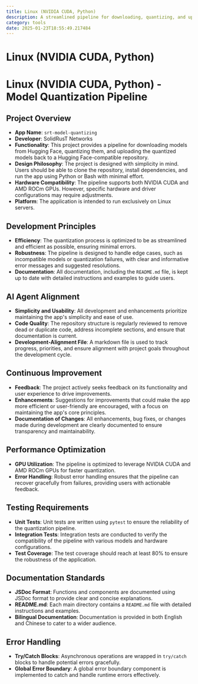 ```yaml
---
title: Linux (NVIDIA CUDA, Python)
description: A streamlined pipeline for downloading, quantizing, and uploading models to Hugging Face repositories, optimized for Linux servers with NVIDIA CUDA and AMD ROCm GPU support.
category: tools
date: 2025-01-23T18:55:49.217484
---
```


# Linux (NVIDIA CUDA, Python)

# Linux (NVIDIA CUDA, Python) - Model Quantization Pipeline

## Project Overview

- **App Name**: `srt-model-quantizing`
- **Developer**: SolidRusT Networks
- **Functionality**: This project provides a pipeline for downloading models from Hugging Face, quantizing them, and uploading the quantized models back to a Hugging Face-compatible repository.
- **Design Philosophy**: The project is designed with simplicity in mind. Users should be able to clone the repository, install dependencies, and run the app using Python or Bash with minimal effort.
- **Hardware Compatibility**: The pipeline supports both NVIDIA CUDA and AMD ROCm GPUs. However, specific hardware and driver configurations may require adjustments.
- **Platform**: The application is intended to run exclusively on Linux servers.

## Development Principles

- **Efficiency**: The quantization process is optimized to be as streamlined and efficient as possible, ensuring minimal errors.
- **Robustness**: The pipeline is designed to handle edge cases, such as incompatible models or quantization failures, with clear and informative error messages and suggested resolutions.
- **Documentation**: All documentation, including the `README.md` file, is kept up to date with detailed instructions and examples to guide users.

## AI Agent Alignment

- **Simplicity and Usability**: All development and enhancements prioritize maintaining the app's simplicity and ease of use.
- **Code Quality**: The repository structure is regularly reviewed to remove dead or duplicate code, address incomplete sections, and ensure that documentation is current.
- **Development-Alignment File**: A markdown file is used to track progress, priorities, and ensure alignment with project goals throughout the development cycle.

## Continuous Improvement

- **Feedback**: The project actively seeks feedback on its functionality and user experience to drive improvements.
- **Enhancements**: Suggestions for improvements that could make the app more efficient or user-friendly are encouraged, with a focus on maintaining the app's core principles.
- **Documentation of Changes**: All enhancements, bug fixes, or changes made during development are clearly documented to ensure transparency and maintainability.

## Performance Optimization

- **GPU Utilization**: The pipeline is optimized to leverage NVIDIA CUDA and AMD ROCm GPUs for faster quantization.
- **Error Handling**: Robust error handling ensures that the pipeline can recover gracefully from failures, providing users with actionable feedback.

## Testing Requirements

- **Unit Tests**: Unit tests are written using `pytest` to ensure the reliability of the quantization pipeline.
- **Integration Tests**: Integration tests are conducted to verify the compatibility of the pipeline with various models and hardware configurations.
- **Test Coverage**: The test coverage should reach at least 80% to ensure the robustness of the application.

## Documentation Standards

- **JSDoc Format**: Functions and components are documented using JSDoc format to provide clear and concise explanations.
- **README.md**: Each main directory contains a `README.md` file with detailed instructions and examples.
- **Bilingual Documentation**: Documentation is provided in both English and Chinese to cater to a wider audience.

## Error Handling

- **Try/Catch Blocks**: Asynchronous operations are wrapped in `try/catch` blocks to handle potential errors gracefully.
- **Global Error Boundary**: A global error boundary component is implemented to catch and handle runtime errors effectively.

